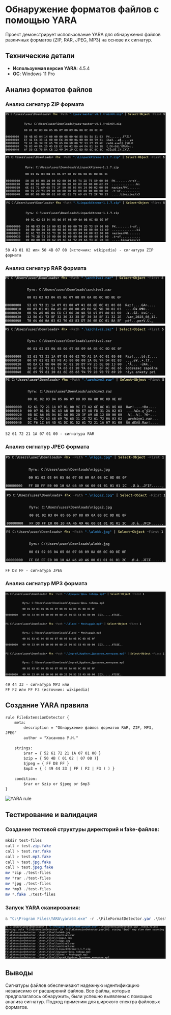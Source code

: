 # Обнаружение форматов файлов с помощью YARA

Проект демонстрирует использование YARA для обнаружения файлов различных форматов (ZIP, RAR, JPEG, MP3) на основе их сигнатур.

## Технические детали

- **Используемая версия YARA**: 4.5.4
- **ОС**: Windows 11 Pro

## Анализ форматов файлов

### Анализ сигнатур ZIP формата
![ZIP сигнатуры](/images/1.jpg)

```hex
50 4B 01 02 или 50 4B 07 08 (источник: wikipedia) - сигнатура ZIP формата
```

### Анализ сигнатур RAR формата
![RAR сигнатуры](/images/2.jpg)
```hex
52 61 72 21 1A 07 01 00 - сигнатура RAR
```

### Анализ сигнатур JPEG формата
![JPEG сигнатуры](/images/3.jpg)
```hex
FF D8 FF - сигнатура JPEG
```

### Анализ сигнатур MP3 формата
![MP3 сигнатуры](/images/4.jpg)
```hex
49 44 33 - сигнатура MP3 или
FF F2 или FF F3 (источник: wikipedia)
```

## Создание YARA правила

```yara
rule FileExtensionDetector {
	meta: 
		description = "Обнаружение файлов форматов RAR, ZIP, MP3, JPEG"
		author = "Хасанова У.Н."
		
	strings: 
		$rar = { 52 61 72 21 1A 07 01 00 }
		$zip = { 50 4B ( 01 02 | 07 08 )}
		$jpeg = { FF D8 FF }
		$mp3 = { ( 49 44 33 | FF ( F2 | F3 ) ) }
	
	condition: 
		$rar or $zip or $jpeg or $mp3  
}
```
![YARA rule](FileExtensionDetector.yar)

## Тестирование и валидация

### Создание тестовой структуры директорий и fake-файлов:
```powershell
mkdir test-files
call > test.zip.fake
call > test.rar.fake
call > test.mp3.fake
call > test.jpg.fake
call > test.jpeg.fake
mv *zip ./test-files
mv *rar ./test-files
mv *jpg ./test-files
mv *mp3 ./test-files
mv *.fake ./test-files
```

### Запуск YARA сканирования:
```powershell
& "C:\Program Files\YARA\yara64.exe" -r .\FileFormatDetector.yar .\test_files\
```

![Запуск YARA](/images/5.jpg)

## Выводы

Сигнатуры файлов обеспечивают надежную идентификацию независимо от расширений файлов. Все файлы, которые предполагалось обнаружить, были успешно выявлены с помощью анализа сигнатур.
Подход применим для широкого спектра файловых форматов.
